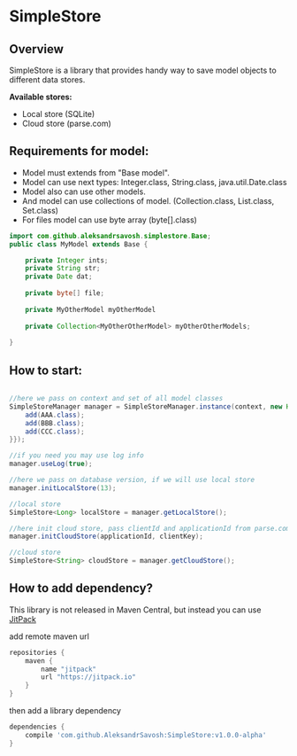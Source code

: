 # SimpleStore

## Overview

SimpleStore is a library that provides handy way to save model objects to different data stores.

**Available stores:** 
 - Local store (SQLite)
 - Cloud store (parse.com)

## Requirements for model:
 * Model must extends from "Base model". 
 * Model can use next types: Integer.class, String.class, java.util.Date.class 
 * Model also can use other models.
 * And model can use collections of model. (Collection.class, List.class, Set.class)
 * For files model can use byte array (byte[].class)


```java
import com.github.aleksandrsavosh.simplestore.Base;
public class MyModel extends Base {

    private Integer ints;
    private String str;
    private Date dat;
    
    private byte[] file;
    
    private MyOtherModel myOtherModel
    
    private Collection<MyOtherOtherModel> myOtherOtherModels;
    
}
```

## How to start:
```java

//here we pass on context and set of all model classes
SimpleStoreManager manager = SimpleStoreManager.instance(context, new HashSet<Class>(){{
    add(AAA.class);
    add(BBB.class);
    add(CCC.class);
}});

//if you need you may use log info
manager.useLog(true);

//here we pass on database version, if we will use local store
manager.initLocalStore(13);

//local store
SimpleStore<Long> localStore = manager.getLocalStore();

//here init cloud store, pass clientId and applicationId from parse.com
manager.initCloudStore(applicationId, clientKey);

//cloud store
SimpleStore<String> cloudStore = manager.getCloudStore();

```

## How to add dependency?

This library is not released in Maven Central, but instead you can use [JitPack](https://jitpack.io)

add remote maven url
```groovy
repositories {
    maven {
        name "jitpack"
        url "https://jitpack.io"
    }
}
```

then add a library dependency
```groovy
dependencies {
	compile 'com.github.AleksandrSavosh:SimpleStore:v1.0.0-alpha'
}
```
